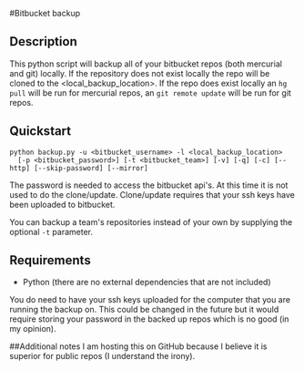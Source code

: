 #Bitbucket backup

## Description
This python script will backup all of your bitbucket repos (both mercurial and git) locally.
If the repository does not exist locally the repo will be cloned to the <local_backup_location>.
If the repo does exist locally an `hg pull` will be run for mercurial repos,
an `git remote update` will be run for git repos.

## Quickstart
```
python backup.py -u <bitbucket_username> -l <local_backup_location>
  [-p <bitbucket_password>] [-t <bitbucket_team>] [-v] [-q] [-c] [--http] [--skip-password] [--mirror]
```
The password is needed to access the bitbucket api's.  At this time it is not used to do the clone/update.
Clone/update requires that your ssh keys have been uploaded to bitbucket.

You can backup a team's repositories instead of your own by supplying the optional `-t` parameter.

## Requirements
* Python (there are no external dependencies that are not included)

You do need to have your ssh keys uploaded for the computer that you are running the backup on.
This could be changed in the future but it would require storing your password in the backed up repos which is no good (in my opinion).

##Additional notes
I am hosting this on GitHub because I believe it is superior for public repos (I understand the irony).
